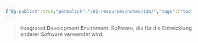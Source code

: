 ```yaml
---
{"dg-publish":true,"permalink":"/02-resources/notes/ide/","tags":["tools","GFN/LF08","informatik/code"],"noteIcon":"","updated":"2025-09-10T16:33:02.000+02:00"}
---
```


> **I**ntegrated **D**evelopment **E**nviroment.
> Software, die für die Entwicklung anderer Software verwendet wird.